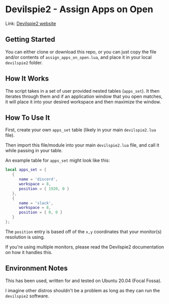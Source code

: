 # Devilspie2 - Assign Apps on Open

Link: [Devilspie2 website](http://www.nongnu.org/devilspie2/)

## Getting Started

You can either clone or download this repo,
or you can just copy the file and/or contents of `assign_apps_on_open.lua`,
and place it in your local `devilspie2` folder.

## How It Works

The script takes in a set of user provided nested tables (`apps_set`).
It then iterates through them and if an application window that you open matches,
it will place it into your desired workspace and then maximize the window.

## How To Use It

First, create your own `apps_set` table (likely in your main `devilspie2.lua` file).

Then import this file/module into your main `devilspie2.lua` file,
and call it while passing in your table.

An example table for `apps_set` might look like this:

```lua
local apps_set = {
   {
      name = 'discord',
      workspace = 8,
      position = { 1920, 0 }
   },
   {
      name = 'slack',
      workspace = 8,
      position = { 0, 0 }
   }
};
```

The `position` entry is based off of the `x,y` coordinates that your monitor(s) resolution is using.

If you're using multiple monitors, please read the Devilspie2 documentation on how it handles this.

## Environment Notes

This has been used, written for and tested on Ubuntu 20.04 (Focal Fossa).

I imagine other distros shouldn't be a problem as long as they can run the `devilspie2` software.

